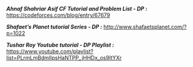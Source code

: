 ***Ahnaf Shahriar Asif CF Tutorial and Problem List - DP :*** https://codeforces.com/blog/entry/67679

***Shafaet’s Planet tutorial Series - DP :*** http://www.shafaetsplanet.com/?p=1022

***Tushar Roy Youtube tutorial - DP Playlist :*** https://www.youtube.com/playlist?list=PLrmLmBdmIlpsHaNTPP_jHHDx_os9ItYXr
